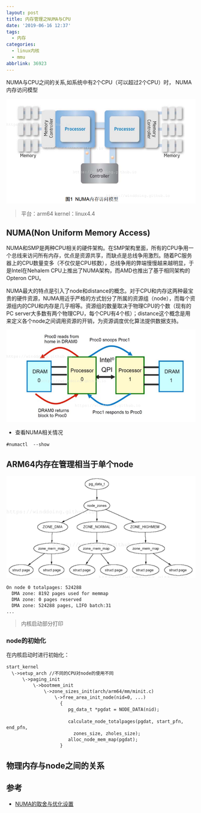 ```yaml
---
layout: post
title: 内存管理之NUMA与CPU
date: '2019-06-16 12:37'
tags:
  - 内存
categories:
  - linux内核
  - mmu
abbrlink: 36923
---
```


NUMA与CPU之间的关系,如系统中有2个CPU（可以超过2个CPU）时， NUMA内存访问模型

![mmu_numa_cpu](/images/2019/06/mmu_numa_cpu.png)

> 平台：arm64
> kernel：linux4.4

<!--more-->

## NUMA(Non Uniform Memory Access)

NUMA和SMP是两种CPU相关的硬件架构。在SMP架构里面，所有的CPU争用一个总线来访问所有内存，优点是资源共享，而缺点是总线争用激烈。随着PC服务器上的CPU数量变多（不仅仅是CPU核数），总线争用的弊端慢慢越来越明显，于是Intel在Nehalem CPU上推出了NUMA架构，而AMD也推出了基于相同架构的Opteron CPU。

NUMA最大的特点是引入了node和distance的概念。对于CPU和内存这两种最宝贵的硬件资源，NUMA用近乎严格的方式划分了所属的资源组（node），而每个资源组内的CPU和内存是几乎相等。资源组的数量取决于物理CPU的个数（现有的PC server大多数有两个物理CPU，每个CPU有4个核）；distance这个概念是用来定义各个node之间调用资源的开销，为资源调度优化算法提供数据支持。

![mmu_numa_intel_access](/images/2019/06/mmu_numa_intel_access.png)

- 查看NUMA相关情况
```
#numactl  --show
```
## ARM64内存在管理相当于单个node

![mmu_one_node](/images/2019/06/mmu_one_node.png)

```
On node 0 totalpages: 524288
  DMA zone: 8192 pages used for memmap
  DMA zone: 0 pages reserved
  DMA zone: 524288 pages, LIFO batch:31
...
```
> 内核启动部分打印

### node的初始化

在内核启动时进行初始化：

```
start_kernel
  \->setup_arch //不同的CPU对node的使用不同
      \->paging_init
          \->bootmem_init
              \->zone_sizes_init(arch/arm64/mm/minit.c)
                  \->free_area_init_node(nid=0, ...)
                    {
                       pg_data_t *pgdat = NODE_DATA(nid);

                       calculate_node_totalpages(pgdat, start_pfn, end_pfn,
                         zones_size, zholes_size);
                       alloc_node_mem_map(pgdat);
                    }
```

## 物理内存与node之间的关系


## 参考

* [NUMA的取舍与优化设置](https://www.cnblogs.com/xueqiuqiu/articles/9282903.html)
